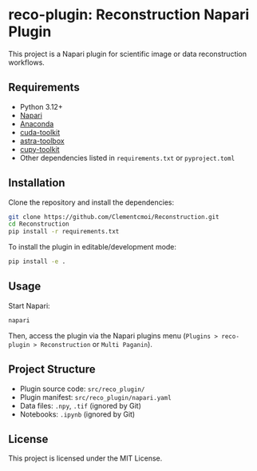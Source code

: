# reco-plugin: Reconstruction Napari Plugin

This project is a Napari plugin for scientific image or data reconstruction workflows.

## Requirements

- Python 3.12+
- [Napari](https://napari.org/)
- [Anaconda](https://www.anaconda.com/)
- [cuda-toolkit](https://developer.nvidia.com/cuda-toolkit)
- [astra-toolbox](https://www.astra-toolbox.com/)
- [cupy-toolkit](https://cupy.dev/)
- Other dependencies listed in `requirements.txt` or `pyproject.toml`

## Installation

Clone the repository and install the dependencies:

```bash
git clone https://github.com/Clementcmoi/Reconstruction.git
cd Reconstruction
pip install -r requirements.txt
```

To install the plugin in editable/development mode:

```bash
pip install -e .
```

## Usage

Start Napari:

```bash
napari
```

Then, access the plugin via the Napari plugins menu (`Plugins > reco-plugin > Reconstruction` or `Multi Paganin`).

## Project Structure

- Plugin source code: `src/reco_plugin/`
- Plugin manifest: `src/reco_plugin/napari.yaml`
- Data files: `.npy`, `.tif` (ignored by Git)
- Notebooks: `.ipynb` (ignored by Git)

## License

This project is licensed under the MIT License.